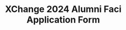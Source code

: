 ---
title: XChange 2024 Alumni Faci Application Form
redirect_to: https://docs.google.com/forms/d/e/1FAIpQLSehBDoqCNuQVG73dRQ5B7MoTkOsBdH0VYinxNEABufMIOZY7Q/viewform?usp=sf_link
redirect_from: 
  - /XC24AlumniFaciAppForm
  - /xc24alumnifaciappform
---
